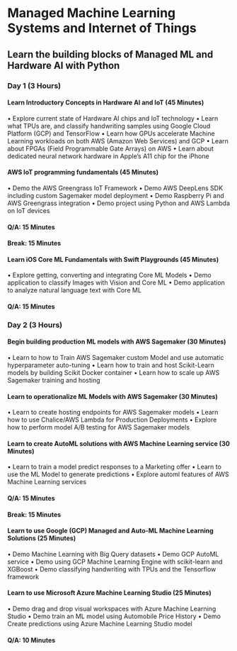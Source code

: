 # Managed Machine Learning Systems and Internet of Things
## Learn the building blocks of Managed ML and Hardware AI with Python

### Day 1 (3 Hours)
#### Learn Introductory Concepts in Hardware AI and IoT (45 Minutes)

•	Explore current state of Hardware AI chips and IoT technology
•	Learn what TPUs are, and classify handwriting samples using Google Cloud Platform (GCP) and TensorFlow
•	Learn how GPUs accelerate Machine Learning workloads on both AWS (Amazon Web Services) and GCP
•	Learn about FPGAs (Field Programmable Gate Arrays) on AWS
•	Learn about dedicated neural network hardware in Apple’s A11 chip for the iPhone

#### AWS IoT programming fundamentals (45 Minutes)

•	Demo the AWS Greengrass IoT Framework
•	Demo AWS DeepLens SDK including custom Sagemaker model deployment
•	Demo Raspberry Pi and AWS Greengrass integration
•	Demo project using Python and AWS Lambda on IoT devices
#### Q/A:  15 Minutes
#### Break:  15 Minutes

#### Learn iOS Core ML Fundamentals with Swift Playgrounds (45 Minutes)
•	Explore getting, converting and integrating Core ML Models
•	Demo application to classify Images with Vision and Core ML
•	Demo application to analyze natural language text with Core ML
#### Q/A:  15 Minutes

### Day 2 (3 Hours)
#### Begin building production ML models with AWS Sagemaker (30 Minutes)
•	Learn to how to Train AWS Sagemaker custom Model and use automatic hyperparameter auto-tuning
•	Learn how to train and host Scikit-Learn models by building Scikit Docker container
•	Learn how to scale up AWS Sagemaker training and hosting
#### Learn to operationalize ML Models with AWS Sagemaker (30 Minutes)
•	Learn to create hosting endpoints for AWS Sagemaker models
•	Learn how to use Chalice/AWS Lambda for Production Deployments
•	Explore how to perform model A/B testing for AWS Sagemaker models
#### Learn to create AutoML solutions with AWS Machine Learning service (30 Minutes)
•	Learn to train a model predict responses to a Marketing offer
•	Learn to use the ML Model to generate predictions
•	Explore automl features of AWS Machine Learning services
#### Q/A:  15 Minutes
#### Break:  15 Minutes

#### Learn to use Google (GCP) Managed and Auto-ML Machine Learning Solutions (25 Minutes)
•	Demo Machine Learning with Big Query datasets
•	Demo GCP AutoML service
•	Demo using GCP Machine Learning Engine with scikit-learn and XGBoost
•	Demo classifying handwriting with TPUs and the Tensorflow framework
#### Learn to use Microsoft Azure Machine Learning Studio (25 Minutes)
•	Demo drag and drop visual workspaces with Azure Machine Learning Studio
•	Demo train an ML model using Automobile Price History
•	Demo Create predictions using Azure Machine Learning Studio model
#### Q/A:  10 Minutes
